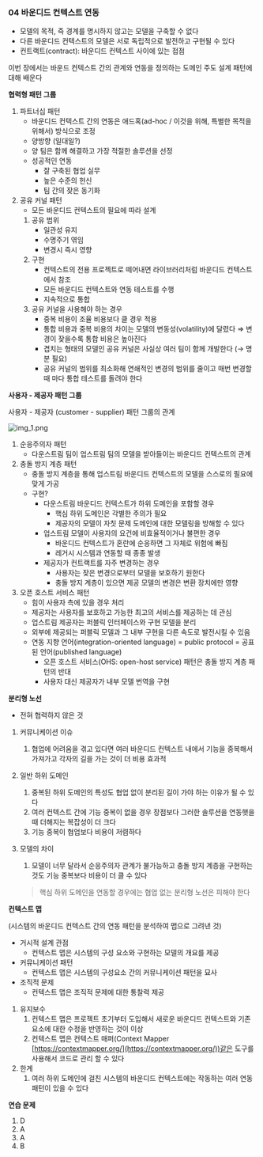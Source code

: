 ### 04 바운디드 컨텍스트 연동

- 모델의 목적, 즉 경계를 명시하지 않고는 모델을 구축할 수 없다
- 다른 바운디드 컨텍스트의 모델은 서로 독립적으로 발전하고 구현될 수 있다
- 컨트랙트(contract): 바운디드 컨텍스트 사이에 있는 접점

이번 장에서는 바운드 컨텍스트 간의 관계와 연동을 정의하는 도메인 주도 설계 패턴에 대해 배운다

**협력형 패턴 그룹**

1. 파트너십 패턴
    - 바운디드 컨텍스트 간의 연동은 애드혹(ad-hoc / 이것을 위해, 특별한 목적을 위해서) 방식으로 조정
    - 양방향 (일대일?)
    - 양 팀은 함께 해결하고 가장 적절한 솔루션을 선정
    - 성공적인 연동
        - 잘 구축된 협업 실무
        - 높은 수준의 헌신
        - 팀 간의 잦은 동기화
2. 공유 커널 패턴
    - 모든 바운디드 컨텍스트의 필요에 따라 설계
    1. 공유 범위
        - 일관성 유지
        - 수명주기 엮임
        - 변경시 즉시 영향
    2. 구현
        - 컨텍스트의 전용 프로젝트로 떼어내면 라이브러리처럼 바운디드 컨텍스트에서 참조
        - 모든 바운디드 컨텍스트와 연동 테스트를 수행
        - 지속적으로 통합
    3. 공유 커널을 사용해야 하는 경우
        - 중복 비용이 조율 비용보다 클 경우 적용
        - 통합 비용과 중복 비용의 차이는 모델의 변동성(volatility)에 달렸다 ⇒ 변경이 잦을수록 통합 비용은 높아진다
        - 겹치는 형태의 모델인 공유 커널은 사실상 여러 팀이 함께 개발한다 (→ 명분 필요)
        - 공유 커널의 범위를 최소화해 연쇄적인 변경의 범위를 줄이고 매번 변경할 때 마다 통합 테스트를 돌려야 한다

**사용자 - 제공자 패턴 그룹**

사용자 - 제공자 (customer - supplier) 패턴 그룹의 관계

![img_1.png](img_1.png)

1. 순응주의자 패턴
    - 다운스트림 팀이 업스트림 팀의 모델을 받아들이는 바운디드 컨텍스트의 관계
2. 충돌 방지 계층 패턴
    - 충돌 방지 계층을 통해 업스트림 바운디드 컨텍스트의 모델을 스스로의 필요에 맞게 가공
    - 구현?
        - 다운스트림 바운디드 컨텍스트가 하위 도메인을 포함할 경우
            - 핵심 하위 도메인은 각별한 주의가 필요
            - 제공자의 모델이 자칫 문제 도메인에 대한 모델링을 방해할 수 있다
        - 업스트림 모델이 사용자의 요건에 비효율적이거나 불편한 경우
            - 바운디드 컨텍스트가 혼란에 순응하면 그 자체로 위험에 빠짐
            - 레거시 시스템과 연동할 때 종종 발생
        - 제공자가 컨트랙트를 자주 변경하는 경우
            - 사용자는 잦은 변경으로부터 모델을 보호하기 원한다
            - 충돌 방지 계층이 있으면 제공 모델의 변경은 변환 장치에만 영향
3. 오픈 호스트 서비스 패턴
    - 힘이 사용자 측에 있을 경우 처리
    - 제공자는 사용자를 보호하고 가능한 최고의 서비스를 제공하는 데 관심
    - 업스트림 제공자는 퍼블릭 인터페이스와 구현 모델을 분리
    - 외부에 제공되는 퍼블릭 모델과 그 내부 구현을 다른 속도로 발전시킬 수 있음
    - 연동 지향 언어(integration-oriented language) = public protocol = 공표된 언어(published language)
        - 오픈 호스트 서비스(OHS: open-host service) 패턴은 충돌 방지 계층 패턴의 반대
        - 사용자 대신 제공자가 내부 모델 번역을 구현

**분리형 노선**

- 전혀 협력하지 않은 것
1. 커뮤니케이션 이슈
    1. 협업에 어려움을 겪고 있다면 여러 바운디드 컨텍스트 내에서 기능을 중복해서 가져가고 각자의 길을 가는 것이 더 비용 효과적
2. 일반 하위 도메인
    1. 중복된 하위 도메인의 특성도 협업 없이 분리된 길이 가야 하는 이유가 될 수 있다
    2. 여러 컨텍스트 간에 기능 중복이 없을 경우 장점보다 그러한 솔루션을 연동햇을 때 더해지는 복잡성이 더 크다
    3. 기능 중복이 협업보다 비용이 저렴하다
3. 모델의 차이
    1. 모델이 너무 달라서 순응주의자 관계가 불가능하고 충돌 방지 계층을 구현하는 것도 기능 중복보다 비용이 더 클 수 있다

   > 핵심 하위 도메인을 연동할 경우에는 협업 없는 분리형 노선은 피해야 한다


**컨텍스트 맵**

(시스템의 바운디드 컨텍스트 간의 연동 패턴을 분석하여 맵으로 그려낸 것)

- 거시적 설계 관점
    - 컨텍스트 맵은 시스템의 구성 요소와 구현하는 모델의 개요를 제공
- 커뮤니케이션 패턴
    - 컨텍스트 맵은 시스템의 구성요소 간의 커뮤니케이션 패턴을 묘사
- 조직적 문제
    - 컨텍스트 맵은 조직적 문제에 대한 통찰력 제공
1. 유지보수
    1. 컨텍스트 맵은 프로젝트 초기부터 도입해서 새로운 바운디드 컨텍스트와 기존 요소에 대한 수정을 반영하는 것이 이상
    2. 컨텍스트 맵은 컨텍스트 매퍼(Context Mapper [https://contextmapper.org/](https://contextmapper.org/))같은 도구를 사용해서 코드로 관리 할 수 있다
2. 한계
    1. 여러 하위 도메인에 걸친 시스템의 바운디드 컨텍스트에는 작동하는 여러 연동 패턴이 있을 수 있다

**연습 문제**

1. D
2. A
3. A
4. B
